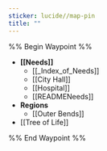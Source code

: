 ```yaml
---
sticker: lucide//map-pin
title: ""
---
```

%% Begin Waypoint %%
- **[[Needs]]**
	- [[_Index_of_Needs]]
	- [[City Hall]]
	- [[Hospital]]
	- [[READMENeeds]]
- **Regions**
	- [[Outer Bends]]
- [[Tree of Life]]

%% End Waypoint %%
